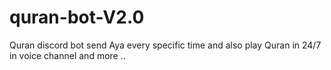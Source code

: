 # quran-bot-V2.0
Quran discord bot send Aya every specific time and also play Quran in 24/7 in voice channel  and more ..
